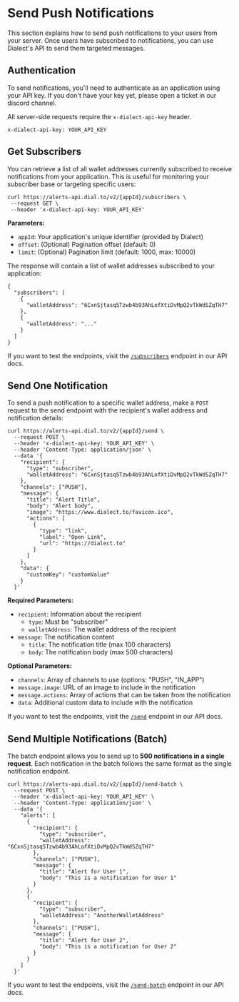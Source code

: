 # Send Push Notifications

This section explains how to send push notifications to your users from your server. Once users have subscribed to notifications, you can use Dialect's API to send them targeted messages.

## Authentication

To send notifications, you'll need to authenticate as an application using your API key. If you don't have your key yet, please open a ticket in our discord channel.

All server-side requests require the `x-dialect-api-key` header.

```shell
x-dialect-api-key: YOUR_API_KEY
```

## Get Subscribers

You can retrieve a list of all wallet addresses currently subscribed to receive notifications from your application. This is useful for monitoring your subscriber base or targeting specific users:

```shell
curl https://alerts-api.dial.to/v2/{appId}/subscribers \
 --request GET \
 --header 'x-dialect-api-key: YOUR_API_KEY'
```

**Parameters:**

- `⁠appId`: Your application's unique identifier (provided by Dialect)
- `⁠offset`: (Optional) Pagination offset (default: 0)
- `⁠limit`: (Optional) Pagination limit (default: 1000, max: 10000)

The response will contain a list of wallet addresses subscribed to your application:

```shell
{
  "subscribers": [
    {
      "walletAddress": "6CxnSjtasq5Tzwb4b93AhLofXtiDvMpQ2vTkWdSZqTH7"
    },
    {
      "walletAddress": "..."
    }
  ]
}
```

If you want to test the endpoints, visit the [`/subscribers`](https://alerts-api.dial.to/docs#tag/application/GET/v2/%7BappId%7D/subscribers) endpoint in our API docs.

## Send One Notification

To send a push notification to a specific wallet address, make a `POST` request to the send endpoint with the recipient's wallet address and notification details:

```shell
curl https://alerts-api.dial.to/v2/{appId}/send \
  --request POST \
  --header 'x-dialect-api-key: YOUR_API_KEY' \
  --header 'Content-Type: application/json' \
  --data '{
    "recipient": {
      "type": "subscriber",
      "walletAddress": "6CxnSjtasq5Tzwb4b93AhLofXtiDvMpQ2vTkWdSZqTH7"
    },
    "channels": ["PUSH"],
    "message": {
      "title": "Alert Title",
      "body": "Alert body",
      "image": "https://www.dialect.to/favicon.ico",
      "actions": [
        {
          "type": "link",
          "label": "Open Link",
          "url": "https://dialect.to"
        }
      ]
    },
    "data": {
      "customKey": "customValue"
    }
  }'

```

**Required Parameters:**

- `recipient`: Information about the recipient
  - `type`: Must be "subscriber"
  - `walletAddress`: The wallet address of the recipient
- `message`: The notification content
  - `title`: The notification title (max 100 characters)
  - `body`: The notification body (max 500 characters)

**Optional Parameters:**

- `channels`: Array of channels to use (options: "PUSH", "IN_APP")
- `message.image`: URL of an image to include in the notification
- `message.actions`: Array of actions that can be taken from the notification
- `data`: Additional custom data to include with the notification

If you want to test the endpoints, visit the [`/send`](https://alerts-api.dial.to/docs#tag/application/POST/v2/%7BappId%7D/send) endpoint in our API docs.

## Send Multiple Notifications (Batch)

The batch endpoint allows you to send up to **500 notifications in a single request**. Each notification in the batch follows the same format as the single notification endpoint.

```shell
curl https://alerts-api.dial.to/v2/{appId}/send-batch \
  --request POST \
  --header 'x-dialect-api-key: YOUR_API_KEY' \
  --header 'Content-Type: application/json' \
  --data '{
    "alerts": [
      {
        "recipient": {
          "type": "subscriber",
          "walletAddress": "6CxnSjtasq5Tzwb4b93AhLofXtiDvMpQ2vTkWdSZqTH7"
        },
        "channels": ["PUSH"],
        "message": {
          "title": "Alert for User 1",
          "body": "This is a notification for User 1"
        }
      },
      {
        "recipient": {
          "type": "subscriber",
          "walletAddress": "AnotherWalletAddress"
        },
        "channels": ["PUSH"],
        "message": {
          "title": "Alert for User 2",
          "body": "This is a notification for User 2"
        }
      }
    ]
  }'
```

If you want to test the endpoints, visit the [`/send-batch`](https://alerts-api.dial.to/docs#tag/application/POST/v2/%7BappId%7D/send-batch) endpoint in our API docs.
